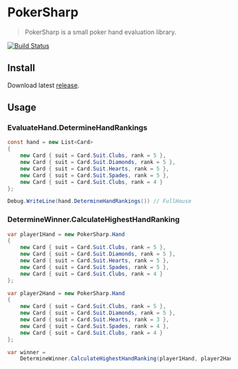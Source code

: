 # PokerSharp

> PokerSharp is a small poker hand evaluation library.

[![Build Status](https://travis-ci.com/neogeek/PokerSharp.svg?branch=master)](https://travis-ci.com/neogeek/PokerSharp)

## Install

Download latest [release](https://github.com/neogeek/poker-sharp/releases).

## Usage

### EvaluateHand.DetermineHandRankings

```csharp
const hand = new List<Card>
{
    new Card { suit = Card.Suit.Clubs, rank = 5 },
    new Card { suit = Card.Suit.Diamonds, rank = 5 },
    new Card { suit = Card.Suit.Hearts, rank = 5 },
    new Card { suit = Card.Suit.Spades, rank = 5 },
    new Card { suit = Card.Suit.Clubs, rank = 4 }
};

Debug.WriteLine(hand.DetermineHandRankings()) // FullHouse
```

### DetermineWinner.CalculateHighestHandRanking

```csharp
var player1Hand = new PokerSharp.Hand
{
    new Card { suit = Card.Suit.Clubs, rank = 5 },
    new Card { suit = Card.Suit.Diamonds, rank = 5 },
    new Card { suit = Card.Suit.Hearts, rank = 5 },
    new Card { suit = Card.Suit.Spades, rank = 5 },
    new Card { suit = Card.Suit.Clubs, rank = 4 }
};

var player2Hand = new PokerSharp.Hand
{
    new Card { suit = Card.Suit.Clubs, rank = 5 },
    new Card { suit = Card.Suit.Diamonds, rank = 5 },
    new Card { suit = Card.Suit.Hearts, rank = 3 },
    new Card { suit = Card.Suit.Spades, rank = 4 },
    new Card { suit = Card.Suit.Clubs, rank = 4 }
};

var winner =
    DetermineWinner.CalculateHighestHandRanking(player1Hand, player2Hand);
```
